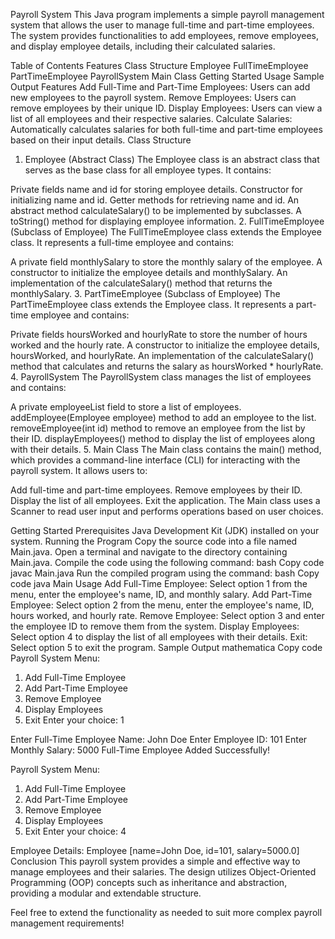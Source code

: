 Payroll System
This Java program implements a simple payroll management system that allows the user to manage full-time and part-time employees. The system provides functionalities to add employees, remove employees, and display employee details, including their calculated salaries.

Table of Contents
Features
Class Structure
Employee
FullTimeEmployee
PartTimeEmployee
PayrollSystem
Main Class
Getting Started
Usage
Sample Output
Features
Add Full-Time and Part-Time Employees: Users can add new employees to the payroll system.
Remove Employees: Users can remove employees by their unique ID.
Display Employees: Users can view a list of all employees and their respective salaries.
Calculate Salaries: Automatically calculates salaries for both full-time and part-time employees based on their input details.
Class Structure
1. Employee (Abstract Class)
The Employee class is an abstract class that serves as the base class for all employee types. It contains:

Private fields name and id for storing employee details.
Constructor for initializing name and id.
Getter methods for retrieving name and id.
An abstract method calculateSalary() to be implemented by subclasses.
A toString() method for displaying employee information.
2. FullTimeEmployee (Subclass of Employee)
The FullTimeEmployee class extends the Employee class. It represents a full-time employee and contains:

A private field monthlySalary to store the monthly salary of the employee.
A constructor to initialize the employee details and monthlySalary.
An implementation of the calculateSalary() method that returns the monthlySalary.
3. PartTimeEmployee (Subclass of Employee)
The PartTimeEmployee class extends the Employee class. It represents a part-time employee and contains:

Private fields hoursWorked and hourlyRate to store the number of hours worked and the hourly rate.
A constructor to initialize the employee details, hoursWorked, and hourlyRate.
An implementation of the calculateSalary() method that calculates and returns the salary as hoursWorked * hourlyRate.
4. PayrollSystem
The PayrollSystem class manages the list of employees and contains:

A private employeeList field to store a list of employees.
addEmployee(Employee employee) method to add an employee to the list.
removeEmployee(int id) method to remove an employee from the list by their ID.
displayEmployees() method to display the list of employees along with their details.
5. Main Class
The Main class contains the main() method, which provides a command-line interface (CLI) for interacting with the payroll system. It allows users to:

Add full-time and part-time employees.
Remove employees by their ID.
Display the list of all employees.
Exit the application.
The Main class uses a Scanner to read user input and performs operations based on user choices.

Getting Started
Prerequisites
Java Development Kit (JDK) installed on your system.
Running the Program
Copy the source code into a file named Main.java.
Open a terminal and navigate to the directory containing Main.java.
Compile the code using the following command:
bash
Copy code
javac Main.java
Run the compiled program using the command:
bash
Copy code
java Main
Usage
Add Full-Time Employee: Select option 1 from the menu, enter the employee's name, ID, and monthly salary.
Add Part-Time Employee: Select option 2 from the menu, enter the employee's name, ID, hours worked, and hourly rate.
Remove Employee: Select option 3 and enter the employee ID to remove them from the system.
Display Employees: Select option 4 to display the list of all employees with their details.
Exit: Select option 5 to exit the program.
Sample Output
mathematica
Copy code
Payroll System Menu:
1. Add Full-Time Employee
2. Add Part-Time Employee
3. Remove Employee
4. Display Employees
5. Exit
Enter your choice: 1

Enter Full-Time Employee Name: John Doe
Enter Employee ID: 101
Enter Monthly Salary: 5000
Full-Time Employee Added Successfully!

Payroll System Menu:
1. Add Full-Time Employee
2. Add Part-Time Employee
3. Remove Employee
4. Display Employees
5. Exit
Enter your choice: 4

Employee Details:
Employee [name=John Doe, id=101, salary=5000.0]
Conclusion
This payroll system provides a simple and effective way to manage employees and their salaries. The design utilizes Object-Oriented Programming (OOP) concepts such as inheritance and abstraction, providing a modular and extendable structure.

Feel free to extend the functionality as needed to suit more complex payroll management requirements!
